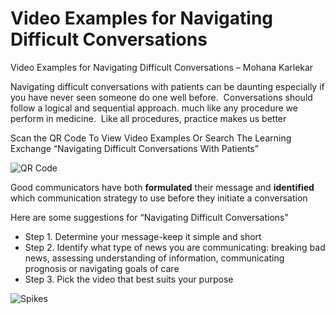 # Video Examples for Navigating Difficult Conversations

Video Examples for Navigating Difficult Conversations – Mohana Karlekar

Navigating difficult conversations with patients can be daunting
especially if you have never seen someone do one well before. 
Conversations should follow a logical and sequential approach. much like
any procedure we perform in medicine.  Like all procedures, practice
makes us better

Scan the QR Code To View Video Examples Or Search The Learning Exchange
“Navigating Difficult Conversations With Patients”

<img src="/sites/default/files/inline-images/QR_Code.png" data-entity-type="file" data-entity-uuid="2c524db5-5c53-4ef3-b775-3b4829476db2" alt="QR Code" />

Good communicators have both **formulated** their message and
**identified** which communication strategy to use before they initiate
a conversation

Here are some suggestions for “Navigating Difficult Conversations”

-   Step 1. Determine your message-keep it simple and short
-   Step 2. Identify what type of news you are communicating: breaking
    bad news, assessing understanding of information, communicating
    prognosis or navigating goals of care
-   Step 3. Pick the video that best suits your purpose

<img src="/sites/default/files/inline-images/SPIKES.jpg" data-entity-type="file" data-entity-uuid="abfa6510-5644-4853-86bb-786aabd5480f" alt="Spikes" />
